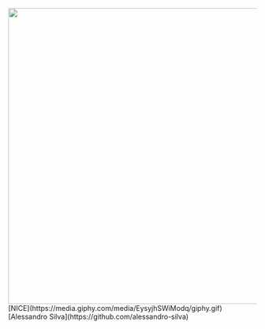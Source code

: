 <img src="https://media.giphy.com/media/de5bARu0SsXiU/giphy.gif" width="600"/>
[NICE](https://media.giphy.com/media/EysyjhSWiModq/giphy.gif)
[Alessandro Silva](https://github.com/alessandro-silva)
